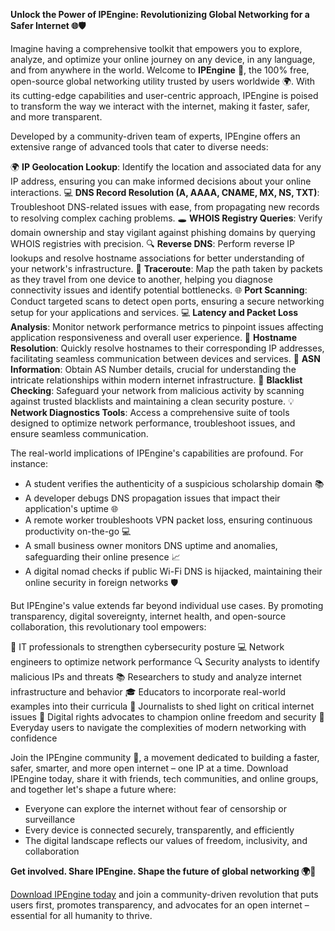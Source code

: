 **Unlock the Power of IPEngine: Revolutionizing Global Networking for a Safer Internet 🌐🛡️**

Imagine having a comprehensive toolkit that empowers you to explore, analyze, and optimize your online journey on any device, in any language, and from anywhere in the world. Welcome to **IPEngine** 🚀, the 100% free, open-source global networking utility trusted by users worldwide 🌍. With its cutting-edge capabilities and user-centric approach, IPEngine is poised to transform the way we interact with the internet, making it faster, safer, and more transparent.

Developed by a community-driven team of experts, IPEngine offers an extensive range of advanced tools that cater to diverse needs:

🌍 **IP Geolocation Lookup**: Identify the location and associated data for any IP address, ensuring you can make informed decisions about your online interactions.
💻 **DNS Record Resolution (A, AAAA, CNAME, MX, NS, TXT)**: Troubleshoot DNS-related issues with ease, from propagating new records to resolving complex caching problems.
🕳️ **WHOIS Registry Queries**: Verify domain ownership and stay vigilant against phishing domains by querying WHOIS registries with precision.
🔍 **Reverse DNS**: Perform reverse IP lookups and resolve hostname associations for better understanding of your network's infrastructure.
🚀 **Traceroute**: Map the path taken by packets as they travel from one device to another, helping you diagnose connectivity issues and identify potential bottlenecks.
🌐 **Port Scanning**: Conduct targeted scans to detect open ports, ensuring a secure networking setup for your applications and services.
💻 **Latency and Packet Loss Analysis**: Monitor network performance metrics to pinpoint issues affecting application responsiveness and overall user experience.
📡 **Hostname Resolution**: Quickly resolve hostnames to their corresponding IP addresses, facilitating seamless communication between devices and services.
👥 **ASN Information**: Obtain AS Number details, crucial for understanding the intricate relationships within modern internet infrastructure.
🚫 **Blacklist Checking**: Safeguard your network from malicious activity by scanning against trusted blacklists and maintaining a clean security posture.
💡 **Network Diagnostics Tools**: Access a comprehensive suite of tools designed to optimize network performance, troubleshoot issues, and ensure seamless communication.

The real-world implications of IPEngine's capabilities are profound. For instance:

* A student verifies the authenticity of a suspicious scholarship domain 📚
* A developer debugs DNS propagation issues that impact their application's uptime 🌐
* A remote worker troubleshoots VPN packet loss, ensuring continuous productivity on-the-go 💻
* A small business owner monitors DNS uptime and anomalies, safeguarding their online presence 📈
* A digital nomad checks if public Wi-Fi DNS is hijacked, maintaining their online security in foreign networks 🛡️

But IPEngine's value extends far beyond individual use cases. By promoting transparency, digital sovereignty, internet health, and open-source collaboration, this revolutionary tool empowers:

👥 IT professionals to strengthen cybersecurity posture
💻 Network engineers to optimize network performance
🔍 Security analysts to identify malicious IPs and threats
📚 Researchers to study and analyze internet infrastructure and behavior
🎓 Educators to incorporate real-world examples into their curricula
📰 Journalists to shed light on critical internet issues
🌟 Digital rights advocates to champion online freedom and security
💬 Everyday users to navigate the complexities of modern networking with confidence

Join the IPEngine community 🌈, a movement dedicated to building a faster, safer, smarter, and more open internet – one IP at a time. Download IPEngine today, share it with friends, tech communities, and online groups, and together let's shape a future where:

* Everyone can explore the internet without fear of censorship or surveillance
* Every device is connected securely, transparently, and efficiently
* The digital landscape reflects our values of freedom, inclusivity, and collaboration

**Get involved. Share IPEngine. Shape the future of global networking 🌍🚀**

[Download IPEngine today](https://www.ipengine.xyz) and join a community-driven revolution that puts users first, promotes transparency, and advocates for an open internet – essential for all humanity to thrive.